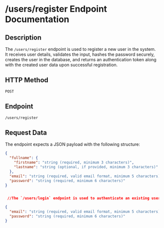 # /users/register Endpoint Documentation

## Description
The `/users/register` endpoint is used to register a new user in the system. It receives user details, validates the input, hashes the password securely, creates the user in the database, and returns an authentication token along with the created user data upon successful registration.

## HTTP Method

`POST`

## Endpoint

`/users/register`

## Request Data

The endpoint expects a JSON payload with the following structure:

```json
{
  "fullname": {
    "firstname": "string (required, minimum 3 characters)",
    "lastname": "string (optional, if provided, minimum 3 characters)"
  },
  "email": "string (required, valid email format, minimum 5 characters)",
  "password": "string (required, minimum 6 characters)"
}


 //The `/users/login` endpoint is used to authenticate an existing user. It validates the provided credentials (email and password) and, upon successful authentication, returns an authentication token along with the user data.

{
  "email": "string (required, valid email format, minimum 5 characters)",
  "password": "string (required, minimum 6 characters)"
}





